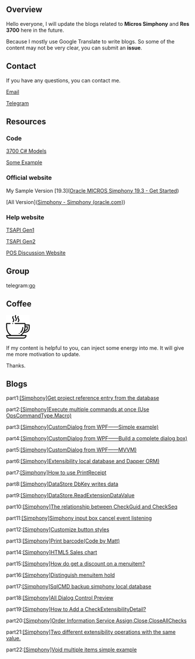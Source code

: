 ## Overview

Hello everyone, I will update the blogs related to **Micros Simphony** and **Res 3700** here in the future.

Because I mostly use Google Translate to write blogs. So some of the content may not be very clear, you can submit an **issue**.

## Contact

If you have any questions, you can contact me.

<a href="mailto:zhanglizero99@gmail.com" target="_blank">Email</a>

[Telegram](./documents/telegram/README.md)

## Resources

### Code

[3700 C# Models](https://github.com/simphonydeveloper/Micros3700Models)

[Some Example](https://github.com/simphonydeveloper/DevelopmentMessageBoard)

### Official website

My Sample Version [19.3]([Oracle MICROS Simphony 19.3 - Get Started](https://docs.oracle.com/en/industries/food-beverage/simphony/19.3/index.html)) 

[All Version]([Simphony - Simphony (oracle.com)](https://docs.oracle.com/en/industries/food-beverage/simphony/index.html))

### Help website

[TSAPI Gen1](https://simphonytsapi.docs.apiary.io/#)

[TSAPI Gen2](https://stsgen2.docs.apiary.io/)

[POS Discussion Website](https://www.tek-tips.com/threadminder.cfm?pid=693)

## Group

telegram:[go](https://t.me/+mrE74p7wRx0wMWZl)

## Coffee

[![alt text](./documents/telegram/coffee.png)](https://www.paypal.me/developerpeter)

If my content is helpful to you, can inject some energy into me. It will give me more motivation to update.

Thanks.

## Blogs

part1:[[Simphony]Get project reference entry from the database](documents/part1/README.md)

part2:[[Simphony]Execute multiple commands at once (Use OpsCommandType.Macro)](documents/part2/README.md)

part3:[[Simphony]CustomDialog  from WPF——Simple example)](documents/part3/README.md)

part4:[[Simphony]CustomDialog  from WPF——Build a complete dialog box)](documents/part4/README.md)

part5:[[Simphony]CustomDialog  from WPF——MVVM)](documents/part5/README.md)

part6:[[Simphony]Extensibility local database and Dapper ORM)](documents/part6/README.md)

part7:[[Simphony]How to use PrintReceipt](documents/part7/README.md)

part8:[[Simphony]DataStore DbKey writes data](documents/part8/README.md)

part9:[[Simphony]DataStore.ReadExtensionDataValue](documents/part9/README.md)

part10:[[Simphony]The relationship between CheckGuid and CheckSeq](documents/part10/README.md)

part11:[[Simphony]Simphony input box cancel event listening](documents/part11/README.md)

part12:[[Simphony]Customize button styles](documents/part12/README.md)

part13:[[Simphony]Print barcode(Code by Matt)](src/extensibility/SimphonyBlogs/SimphonyExample/Parts/Part13.cs)

part14:[[Simphony]HTML5 Sales chart](documents/part14/README.md)

part15:[[Simphony]How do  get a discount on a menuitem?](documents/part15/README.md)

part16:[[Simphony]Distinguish menuitem hold](documents/part16/README.md)

part17:[[Simphony]SqlCMD backup  simphony local database](documents/part17/README.md)

part18:[[Simphony]All Dialog Control Preview](documents/part18/README.md)

part19:[[Simphony]How to Add a CheckExtensibilityDetail?](documents/part19/README.md)

part20:[[Simphony]Order Information Service Assign,Close,CloseAllChecks](documents/part20/README.md)

part21:[[Simphony]Two different extensibility operations with the same value.](documents/part21/README.md)

part22:[[Simphony]Void multiple items simple example](documents/part22/README.md)




